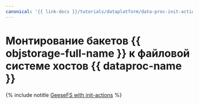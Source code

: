 ```yaml
---
canonical: '{{ link-docs }}/tutorials/dataplatform/data-proc-init-actions-geesefs'
---
```


# Монтирование бакетов {{ objstorage-full-name }} к файловой системе хостов {{ dataproc-name }}

{% include notitle [GeeseFS with init-actions](../../_tutorials/dataplatform/data-proc-init-actions-geesefs.md) %}
